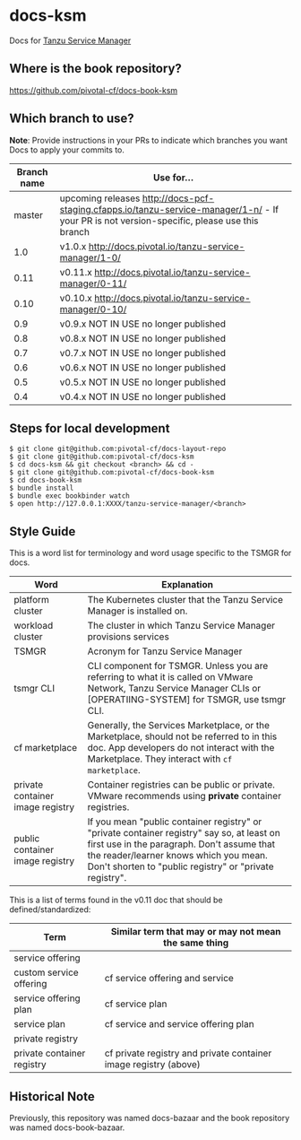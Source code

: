 docs-ksm
==========

Docs for [Tanzu Service Manager](https://network.pivotal.io/products/tanzu-service-manager/)

## Where is the book repository?
https://github.com/pivotal-cf/docs-book-ksm

## Which branch to use?

**Note**: Provide instructions in your PRs to indicate which branches you want Docs to apply your commits to.

| Branch name | Use for… |
|-------------| ---------|
| master      | upcoming releases http://docs-pcf-staging.cfapps.io/tanzu-service-manager/1-n/ - If your PR is not version-specific, please use this branch |
| 1.0        | v1.0.x  http://docs.pivotal.io/tanzu-service-manager/1-0/ |
| 0.11       | v0.11.x  http://docs.pivotal.io/tanzu-service-manager/0-11/ |
| 0.10       | v0.10.x  http://docs.pivotal.io/tanzu-service-manager/0-10/ |
| 0.9        | v0.9.x  NOT IN USE no longer published   |
| 0.8        | v0.8.x  NOT IN USE no longer published   |
| 0.7        | v0.7.x  NOT IN USE no longer published   |
| 0.6        | v0.6.x  NOT IN USE no longer published   |
| 0.5        | v0.5.x  NOT IN USE no longer published   |
| 0.4        | v0.4.x  NOT IN USE no longer published |

## Steps for local development
```
$ git clone git@github.com:pivotal-cf/docs-layout-repo
$ git clone git@github.com:pivotal-cf/docs-ksm
$ cd docs-ksm && git checkout <branch> && cd -
$ git clone git@github.com:pivotal-cf/docs-book-ksm
$ cd docs-book-ksm
$ bundle install
$ bundle exec bookbinder watch
$ open http://127.0.0.1:XXXX/tanzu-service-manager/<branch>
```


## Style Guide

This is a word list for terminology and word usage specific to the TSMGR for docs.

| Word | Explanation |
|------|-------------|
| platform cluster | The Kubernetes cluster that the Tanzu Service Manager is installed on. |
| workload cluster |  The cluster in which Tanzu Service Manager provisions services |
| TSMGR |Acronym for Tanzu Service Manager|
| tsmgr CLI | CLI component for TSMGR. Unless you are referring to what it is called on VMware Network, Tanzu Service Manager CLIs or [OPERATIING-SYSTEM] for TSMGR, use tsmgr CLI.|
|cf marketplace| Generally, the Services Marketplace, or the Marketplace, should not be referred to in this doc. App developers do not interact with the Marketplace. They interact with `cf marketplace`.|
|private container image registry| Container registries can be public or private. VMware recommends using **private** container registries. |
|public container image registry| If you mean "public container registry" or "private container registry" say so, at least on first use in the paragraph. Don't assume that the reader/learner knows which you mean. Don't shorten to "public registry" or "private registry". |

This is a list of terms found in the v0.11 doc that should be defined/standardized:

| Term| Similar term that may or may not mean the same thing |
|------|-------------|
|service offering| |
|custom service offering| cf service offering and service |
|service offering plan | cf service plan|
|service plan| cf service and service offering plan |
|private registry | |
|private container registry | cf private registry and private container image registry (above) |


## Historical Note

Previously, this repository was named docs-bazaar and the book repository was named docs-book-bazaar.
